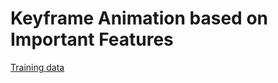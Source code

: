 # Keyframe Animation based on Important Features

[Training data](https://drive.google.com/drive/folders/1AEt_BE2QYvIPmLVm-TwHFjdf11Uy_h68?usp=sharing)
